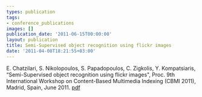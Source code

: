 ```yaml
---
types: publication
tags:
- conference_publications
images: []
publication_date: '2011-06-15T00:00:00'
layout: publication
title: Semi-Supervised object recognition using flickr images
date: '2011-04-08T18:21:55+03:00'
---
```

E. Chatzilari, S. Nikolopoulos, S. Papadopoulos, C. Zigkolis, Y. Kompatsiaris, &ldquo;Semi-Supervised object recognition using flickr images&quot;, Proc. 9th International Workshop on Content-Based Multimedia Indexing (CBMI 2011), Madrid, Spain, June 2011. <a href="/files/Chatzilari_CBMI2011.pdf">pdf</a>
